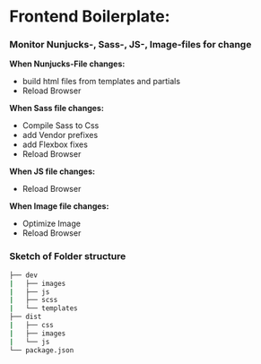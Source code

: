 # Frontend Boilerplate: 
### Monitor Nunjucks-, Sass-, JS-, Image-files for change

**When Nunjucks-File changes:**
- build html files from templates and partials
- Reload Browser

**When Sass file changes:**
- Compile Sass to Css
- add Vendor prefixes
- add Flexbox fixes
- Reload Browser

**When JS file changes:**
- Reload Browser

**When Image file changes:**
- Optimize Image
- Reload Browser

### Sketch of Folder structure
```bash
├── dev
|   ├── images
|   ├── js
|   ├── scss
|   └── templates
├── dist
|   ├── css
|   ├── images
|   └── js
└── package.json
```